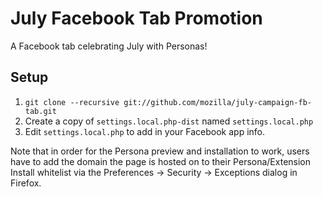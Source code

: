 # July Facebook Tab Promotion

A Facebook tab celebrating July with Personas!

## Setup

1. `git clone --recursive git://github.com/mozilla/july-campaign-fb-tab.git`
2. Create a copy of `settings.local.php-dist` named `settings.local.php`
3. Edit `settings.local.php` to add in your Facebook app info.

Note that in order for the Persona preview and installation to work, users
have to add the domain the page is hosted on to their Persona/Extension Install
whitelist via the Preferences -> Security -> Exceptions dialog in Firefox.